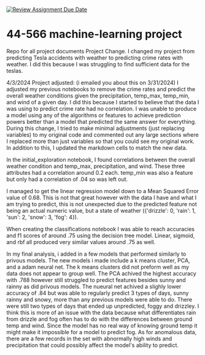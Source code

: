 [![Review Assignment Due Date](https://classroom.github.com/assets/deadline-readme-button-24ddc0f5d75046c5622901739e7c5dd533143b0c8e959d652212380cedb1ea36.svg)](https://classroom.github.com/a/7lKBcjfN)
# 44-566 machine-learning project
Repo for all project documents
Project Change.
I changed my project from predicting Tesla accidents with weather to predicting crime rates with weather. I did this because I was struggling to find sufficient data for the teslas. 

4/3/2024 Project adjusted: (i emailed you about this on 3/31/2024)
I adjusted my previous notebooks to remove the crime rates and predict the overall weather conditions given the precipitation, temp_max, temp_min, and wind of a given day. I did this because I started to believe that the data I was using to predict crime rate had no correlation. I was unable to produce a model using any of the algorithms or features to achieve prediction powers better than a model that predicted the same answer for everything. 
During this change, I tried to make minimal adjustments (just replacing variables) to my original code and commented out any large sections where I replaced more than just variables so that you could see my original work. In addition to this, I updated the markdown cells to match the new data. 

In the initial_exploration notebook, I found correlations between the overall weather condition and temp_max, precipitation, and wind. These three attributes had a correlation around 0.2 each. temp_min was also a feature but only had a correlation of .04 so was left out. 

I managed to get the linear regression model down to a Mean Squared Error value of 0.68. This is not that great however with the data I have and what I am trying to predict, this is not unexpected due to the predicted feature not being an actual numeric value, but a state of weather ({'drizzle': 0, 'rain': 1, 'sun': 2, 'snow': 3, 'fog': 4}).

When creating the classifications notebook I was able to reach accuracies and f1 scores of around .75 using the decision tree model. Linear, sigmoid, and rbf all produced very similar values around .75 as well.

In my final analysis, i added in a few models that performed similarly to privous models. The new models i made include a k means cluster, PCA,  and a adam neural net. The k means clusters did not preform well as my data does not appear to group well. The PCA achived the highest accuracy with .788 however still struggled to predict features besides sunny and rainny as did privous models. The nueural net achived a slighly lower accuracy of .84 but was able to regularly predict 3 types of days, sunny rainny and snowy, more than any previous models were able to do. There were still two types of days that ended up unpredicted, foggy and drizzley. I think this is more of an issue with the data because what differentiates rain from drizzle and fog often has to do with the differences between ground temp and wind. Since the model has no real way of knowing ground temp it might make it impossible for a model to predict fog. As for anomalous data, there are a few records in the set with abnormally high winds and precipitation that could possibly affect the model's ability to predict. 


